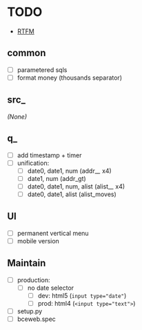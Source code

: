 # TODO

- [RTFM](https://jinja.palletsprojects.com/en/3.0.x/templates/)

## common
- [ ] parametered sqls
- [ ] format money (thousands separator)

## src_
*(None)*

## q_
- [ ] add timestamp + timer
- [ ] unification:
  - [ ] date0, date1, num (addr_*_* x4)
  - [ ] date1, num (addr_gt)
  - [ ] date0, date1, num, alist (alist_*_* x4)
  - [ ] date0, date1, alist (alist_moves)

## UI
- [ ] permanent vertical menu
- [ ] mobile version

## Maintain
- [ ] production:
  - [ ] no date selector
    - [ ] dev: html5 (`input type="date"`)
    - [ ] prod: html4 (`<input type="text">`)
- [ ] setup.py
- [ ] bceweb.spec
